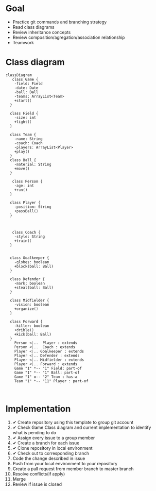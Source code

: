 # Goal
* Practice git commands and branching strategy
* Read class diagrams
* Review inheritance concepts
* Review composition/agregation/association relationship
* Teamwork

# Class diagram
```mermaid
classDiagram
   class Game {
    -field: Field
    -date: Date
	-ball: Ball
    -teams: ArrayList<Team>
    +start()
  }

  class Field {
    -size: int
    +light()
  }

  class Team {
    -name: String
	-coach: Coach
    -players: ArrayList<Player>
    +play()
  }
  class Ball {
    -material: String
    +move()
  }
 
   class Person {
    -age: int
    +run()
  }

  class Player {
    -position: String
    +passBall()
  }

    

   class Coach {
    -style: String
    +train()
  }      


  class Goalkeeper {
    -globes: boolean
    +block(ball: Ball)
  }  

  class Defender {
    -mark: boolean
    +steal(ball: Ball)
  }

  class Midfielder {
    -vision: boolean
    +organize()
  }

  class Forward {
    -killer: boolean
    +drible()
    +kick(ball: Ball)
  } 
    Person <|..  Player : extends
    Person <|..  Coach : extends
    Player <|.. Goalkeeper : extends
    Player <|.. Defender : extends
    Player <|.. Midfielder : extends
    Player <|.. Forward : extends  
    Game "1" *-- "1" Field: part-of
    Game "1" *-- "1" Ball: part-of
    Game "1" o-- "2" Team : has-a
    Team "1" *-- "11" Player : part-of

    
```

# Implementation
1. ✔ Create repository using this template to group git account 
2. ✔ Check Game Class diagram and current implementation to identify what is pending to do
3. ✔ Assign every issue to a group member
4. ✔ Create a branch for each issue
5. ✔ Clone repository in local environment
6. ✔ Check out to corresponding branch
7. Code the change described in issue
8. Push from your local environment to your repository
9. Create a pull request from member branch to master branch
10. Resolve conflicts(if apply)
11. Merge 
12. Review if issue is closed
